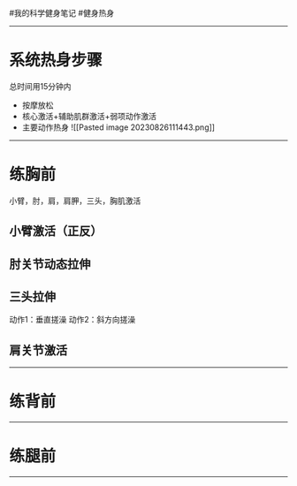 #我的科学健身笔记 #健身热身

---
# 系统热身步骤
总时间用15分钟内
- 按摩放松
- 核心激活+辅助肌群激活+弱项动作激活
- 主要动作热身
![[Pasted image 20230826111443.png]]

---
# 练胸前

小臂，肘，肩，肩胛，三头，胸肌激活

## 小臂激活（正反）

## 肘关节动态拉伸

## 三头拉伸
动作1：垂直搓澡
动作2：斜方向搓澡

## 肩关节激活

---
# 练背前

---
# 练腿前

---
